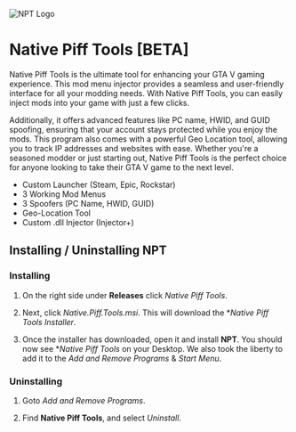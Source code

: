 ![NPT Logo](https://user-images.githubusercontent.com/96446997/215381277-349e6c10-3fc7-4997-90c0-1fe7bf306112.png)
# Native Piff Tools [BETA]
Native Piff Tools is the ultimate tool for enhancing your GTA V gaming experience. This mod menu injector provides a seamless and user-friendly interface for all your modding needs. With Native Piff Tools, you can easily inject mods into your game with just a few clicks.

Additionally, it offers advanced features like PC name, HWID, and GUID spoofing, ensuring that your account stays protected while you enjoy the mods. This program also comes with a powerful Geo Location tool, allowing you to track IP addresses and websites with ease. Whether you're a seasoned modder or just starting out, Native Piff Tools is the perfect choice for anyone looking to take their GTA V game to the next level.


- Custom Launcher (Steam, Epic, Rockstar)
- 3 Working Mod Menus
- 3 Spoofers (PC Name, HWID, GUID)
- Geo-Location Tool
- Custom .dll Injector (Injector+)


## Installing / Uninstalling NPT

### Installing
1. On the right side under **Releases** click *Native Piff Tools*.

2. Next, click *Native.Piff.Tools.msi*. This will download the **Native Piff Tools Installer*.

3. Once the installer has downloaded, open it and install **NPT**. You should now see **Native Piff Tools* on your Desktop.
We also took the liberty to add it to the *Add and Remove Programs* & *Start Menu*.

### Uninstalling
1. Goto *Add and Remove Programs*.

2. Find **Native Piff Tools**, and select *Uninstall*.
